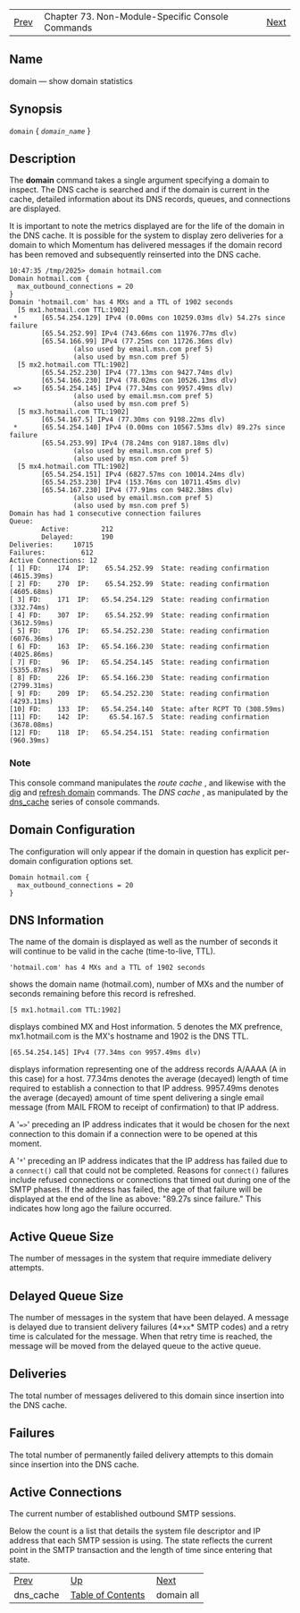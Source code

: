 |     |     |     |
| --- | --- | --- |
| [Prev](console_commands.dns_cache)  | Chapter 73. Non-Module-Specific Console Commands |  [Next](console_commands.domain_all) |

<a name="console_commands.domain"></a>
## Name

domain — show domain statistics

## Synopsis

`domain` { *`domain_name`* }

<a name="idp11355440"></a>
## Description

The **domain** command takes a single argument specifying a domain to inspect. The DNS cache is searched and if the domain is current in the cache, detailed information about its DNS records, queues, and connections are displayed.

It is important to note the metrics displayed are for the life of the domain in the DNS cache. It is possible for the system to display zero deliveries for a domain to which Momentum has delivered messages if the domain record has been removed and subsequently reinserted into the DNS cache.

```
10:47:35 /tmp/2025> domain hotmail.com
Domain hotmail.com {
  max_outbound_connections = 20
}
Domain 'hotmail.com' has 4 MXs and a TTL of 1902 seconds
  [5 mx1.hotmail.com TTL:1902]
 *      [65.54.254.129] IPv4 (0.00ms con 10259.03ms dlv) 54.27s since failure
        [65.54.252.99] IPv4 (743.66ms con 11976.77ms dlv)
        [65.54.166.99] IPv4 (77.25ms con 11726.36ms dlv)
                (also used by email.msn.com pref 5)
                (also used by msn.com pref 5)
  [5 mx2.hotmail.com TTL:1902]
        [65.54.252.230] IPv4 (77.13ms con 9427.74ms dlv)
        [65.54.166.230] IPv4 (78.02ms con 10526.13ms dlv)
 =>     [65.54.254.145] IPv4 (77.34ms con 9957.49ms dlv)
                (also used by email.msn.com pref 5)
                (also used by msn.com pref 5)
  [5 mx3.hotmail.com TTL:1902]
        [65.54.167.5] IPv4 (77.30ms con 9198.22ms dlv)
 *      [65.54.254.140] IPv4 (0.00ms con 10567.53ms dlv) 89.27s since failure
        [65.54.253.99] IPv4 (78.24ms con 9187.18ms dlv)
                (also used by email.msn.com pref 5)
                (also used by msn.com pref 5)
  [5 mx4.hotmail.com TTL:1902]
        [65.54.254.151] IPv4 (6827.57ms con 10014.24ms dlv)
        [65.54.253.230] IPv4 (153.76ms con 10711.45ms dlv)
        [65.54.167.230] IPv4 (77.91ms con 9482.38ms dlv)
                (also used by email.msn.com pref 5)
                (also used by msn.com pref 5)
Domain has had 1 consecutive connection failures
Queue:
        Active:        212
        Delayed:       190
Deliveries:     10715
Failures:         612
Active Connections: 12
[ 1] FD:    174  IP:    65.54.252.99  State: reading confirmation (4615.39ms)
[ 2] FD:    270  IP:    65.54.252.99  State: reading confirmation (4605.68ms)
[ 3] FD:    171  IP:   65.54.254.129  State: reading confirmation (332.74ms)
[ 4] FD:    307  IP:    65.54.252.99  State: reading confirmation (3612.59ms)
[ 5] FD:    176  IP:   65.54.252.230  State: reading confirmation (6076.36ms)
[ 6] FD:    163  IP:   65.54.166.230  State: reading confirmation (4025.86ms)
[ 7] FD:     96  IP:   65.54.254.145  State: reading confirmation (5355.87ms)
[ 8] FD:    226  IP:   65.54.166.230  State: reading confirmation (2799.31ms)
[ 9] FD:    209  IP:   65.54.252.230  State: reading confirmation (4293.11ms)
[10] FD:    133  IP:   65.54.254.140  State: after RCPT TO (308.59ms)
[11] FD:    142  IP:     65.54.167.5  State: reading confirmation (3678.08ms)
[12] FD:    118  IP:   65.54.254.151  State: reading confirmation (960.39ms)
```

### Note

This console command manipulates the *route cache* , and likewise with the [dig](console_commands.dig "dig") and [refresh domain](console_commands.refresh_domain "refresh domain") commands. The *DNS cache* , as manipulated by the [dns_cache](console_commands.dns_cache "dns_cache") series of console commands.

## Domain Configuration

The configuration will only appear if the domain in question has explicit per-domain configuration options set.

```
Domain hotmail.com {
  max_outbound_connections = 20
}
```

## DNS Information

The name of the domain is displayed as well as the number of seconds it will continue to be valid in the cache (time-to-live, TTL).

`'hotmail.com' has 4 MXs and a TTL of 1902 seconds`

shows the domain name (hotmail.com), number of MXs and the number of seconds remaining before this record is refreshed.

`[5 mx1.hotmail.com TTL:1902]`

displays combined MX and Host information. 5 denotes the MX prefrence, mx1.hotmail.com is the MX's hostname and 1902 is the DNS TTL.

`[65.54.254.145] IPv4 (77.34ms con 9957.49ms dlv)`

displays information representing one of the address records A/AAAA (A in this case) for a host. 77.34ms denotes the average (decayed) length of time required to establish a connection to that IP address. 9957.49ms denotes the average (decayed) amount of time spent delivering a single email message (from MAIL FROM to receipt of confirmation) to that IP address.

A '`=>`' preceding an IP address indicates that it would be chosen for the next connection to this domain if a connection were to be opened at this moment.

A '`*`' preceding an IP address indicates that the IP address has failed due to a `connect()` call that could not be completed. Reasons for `connect()` failures include refused connections or connections that timed out during one of the SMTP phases. If the address has failed, the age of that failure will be displayed at the end of the line as above: "89.27s since failure." This indicates how long ago the failure occurred.

## Active Queue Size

The number of messages in the system that require immediate delivery attempts.

## Delayed Queue Size

The number of messages in the system that have been delayed. A message is delayed due to transient delivery failures (4*`xx`* SMTP codes) and a retry time is calculated for the message. When that retry time is reached, the message will be moved from the delayed queue to the active queue.

## Deliveries

The total number of messages delivered to this domain since insertion into the DNS cache.

## Failures

The total number of permanently failed delivery attempts to this domain since insertion into the DNS cache.

## Active Connections

The current number of established outbound SMTP sessions.

Below the count is a list that details the system file descriptor and IP address that each SMTP session is using. The state reflects the current point in the SMTP transaction and the length of time since entering that state.

|     |     |     |
| --- | --- | --- |
| [Prev](console_commands.dns_cache)  | [Up](console.cmds.ref) |  [Next](console_commands.domain_all) |
| dns_cache  | [Table of Contents](index) |  domain all |


